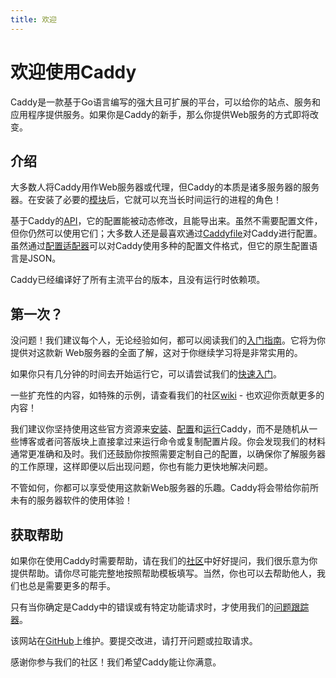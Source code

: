 ```yaml
---
title: 欢迎
---
```


# 欢迎使用Caddy

Caddy是一款基于Go语言编写的强大且可扩展的平台，可以给你的站点、服务和应用程序提供服务。如果你是Caddy的新手，那么你提供Web服务的方式即将改变。

## 介绍
大多数人将Caddy用作Web服务器或代理，但Caddy的本质是诸多服务器的服务器。在安装了必要的[模块](modules/readme.md)后，它就可以充当长时间运行的进程的角色！

基于Caddy的[API](api.md)，它的配置能被动态修改，且能导出来。虽然不需要配置文件，但你仍然可以使用它们；大多数人还是最喜欢通过[Caddyfile](caddyfile.md)对Caddy进行配置。虽然通过[配置适配器](config-adapters.md)可以对Caddy使用多种的配置文件格式，但它的原生配置语言是JSON。

Caddy已经编译好了所有主流平台的版本，且没有运行时依赖项。

## 第一次？
没问题！我们建议每个人，无论经验如何，都可以阅读我们的[入门指南](getting-started.md)。它将为你提供对这款新 Web服务器的全面了解，这对于你继续学习将是非常实用的。

如果你只有几分钟的时间去开始运行它，可以请尝试我们的[快速入门](quick-starts.md)。

一些扩充性的内容，如特殊的示例，请查看我们的社区[wiki](https://caddy.community/c/wiki/13) - 也欢迎你贡献更多的内容！

我们建议你坚持使用这些官方资源来[安装](install.md)、[配置](configure.md)和[运行](command-line.md)Caddy，而不是随机从一些博客或者问答版块上直接拿过来运行命令或复制配置片段。你会发现我们的材料通常更准确和及时。我们还鼓励你按照需要定制自己的配置，以确保你了解服务器的工作原理，这样即便以后出现问题，你也有能力更快地解决问题。

不管如何，你都可以享受使用这款新Web服务器的乐趣。Caddy将会带给你前所未有的服务器软件的使用体验！

## 获取帮助

如果你在使用Caddy时需要帮助，请在我们的[社区](https://caddy.community/)中好好提问，我们很乐意为你提供帮助。请你尽可能完整地按照帮助模板填写。当然，你也可以去帮助他人，我们也总是需要更多的帮手。

只有当你确定是Caddy中的错误或有特定功能请求时，才使用我们的[问题跟踪器](https://github.com/caddyserver/caddy/issues)。

该网站在[GitHub](https://github.com/caddyserver/website)上维护。要提交改进，请打开问题或拉取请求。

感谢你参与我们的社区！我们希望Caddy能让你满意。
